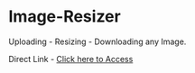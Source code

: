 # Image-Resizer
Uploading - Resizing - Downloading any Image.

<div>
  Direct Link - <a href="https://vedant-manna.github.io/Image-Resizer/" target="_blank" rel="noopener noreferrer">Click here to Access</a>
</div>
